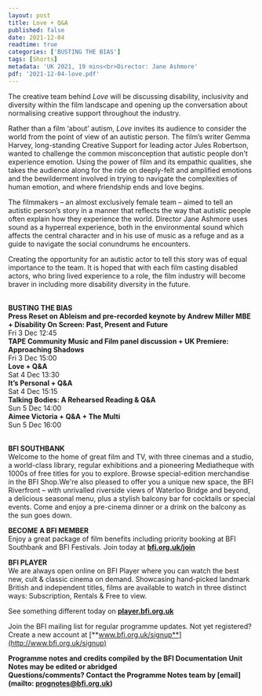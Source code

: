 ```yaml
---
layout: post
title: Love + Q&A
published: false
date: 2021-12-04
readtime: true
categories: ['BUSTING THE BIAS']
tags: [Shorts]
metadata: 'UK 2021, 19 mins<br>Director: Jane Ashmore'
pdf: '2021-12-04-love.pdf'
---
```


The creative team behind _Love_ will be discussing disability, inclusivity and diversity within the film landscape and opening up the conversation about normalising creative support throughout the industry.

Rather than a film ‘about’ autism, _Love_ invites its audience to consider the world from the point of view of an autistic person. The film’s writer Gemma Harvey, long-standing Creative Support for leading actor Jules Robertson, wanted to challenge the common misconception that autistic people don’t experience emotion. Using the power of film and its empathic qualities, she takes the audience along for the ride on deeply-felt and amplified emotions and the bewilderment involved in trying to navigate the complexities of human emotion, and where friendship ends and love begins.

The filmmakers – an almost exclusively female team – aimed to tell an autistic person’s story in a manner that reflects the way that autistic people often explain how they experience the world. Director Jane Ashmore uses sound as a hyperreal experience, both in the environmental sound which affects the central character and in his use of music as a refuge and as a guide to navigate the social conundrums he encounters.

Creating the opportunity for an autistic actor to tell this story was of equal importance to the team. It is hoped that with each film casting disabled actors, who bring lived experience to a role, the film industry will become braver in including more disability diversity in the future.
<br><br>

**BUSTING THE BIAS**<br>
**Press Reset on Ableism  and pre-recorded keynote by Andrew Miller MBE + Disability On Screen: Past, Present and Future**<br>
Fri 3 Dec 12:45<br>
**TAPE Community Music and Film panel discussion  + UK Premiere: Approaching Shadows**<br>
Fri 3 Dec 15:00<br>
**Love + Q&A**<br>
Sat 4 Dec 13:30<br>
**It’s Personal + Q&A**<br>
Sat 4 Dec 15:15<br>
**Talking Bodies:  A Rehearsed Reading  & Q&A**<br>
Sun 5 Dec 14:00<br>
**Aimee Victoria + Q&A  + The Multi**<br>
Sun 5 Dec 16:00<br>
<br>

**BFI SOUTHBANK**  
Welcome to the home of great film and TV, with three cinemas and a studio, a world-class library, regular exhibitions and a pioneering Mediatheque with 1000s of free titles for you to explore. Browse special-edition merchandise in the BFI Shop.We&#39;re also pleased to offer you a unique new space, the BFI Riverfront – with unrivalled riverside views of Waterloo Bridge and beyond, a delicious seasonal menu, plus a stylish balcony bar for cocktails or special events. Come and enjoy a pre-cinema dinner or a drink on the balcony as the sun goes down.  

**BECOME A BFI MEMBER**  
Enjoy a great package of film benefits including priority booking at BFI Southbank and BFI Festivals. Join today at [**bfi.org.uk/join**](http://www.bfi.org.uk/join)  

**BFI PLAYER**  
 We are always open online on BFI Player where you can watch the best new, cult &amp; classic cinema on demand. Showcasing hand-picked landmark British and independent titles, films are available to watch in three distinct ways: Subscription, Rentals &amp; Free to view.  

See something different today on [**player.bfi.org.uk**](https://player.bfi.org.uk)  

Join the BFI mailing list for regular programme updates. Not yet registered? Create a new account at [**www.bfi.org.uk/signup**](http://www.bfi.org.uk/signup)

**Programme notes and credits compiled by the BFI Documentation Unit  
Notes may be edited or abridged  
Questions/comments? Contact the Programme Notes team by [email](mailto: prognotes@bfi.org.uk)**

<!--stackedit_data:
eyJoaXN0b3J5IjpbNzY4MTAxOTYwXX0=
-->

